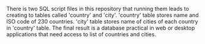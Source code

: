 There is two SQL script files in this repository that running them leads to creating to tables called 'country' and 'city'.
'country' table stores name and ISO code of 230 countries.
'city' table stores name of cities of each country in 'country' table.
The final result is a database practical in web or desktop applications that need access to list of countries and cities.
